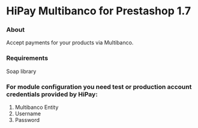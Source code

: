 # HiPay Multibanco for Prestashop 1.7
### About

Accept payments for your products via Multibanco.

### Requirements

Soap library

### For module configuration you need test or production account credentials provided by HiPay: 

1. Multibanco Entity
2. Username
3. Password


